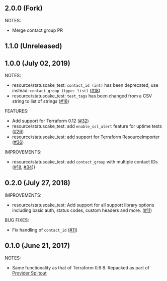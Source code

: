 ## 2.0.0 (Fork)

NOTES:

* Merge contact group PR

## 1.1.0 (Unreleased)
## 1.0.0 (July 02, 2019)

NOTES:

* resource/statuscake_test: `contact_id (int)` has been deprecated, use instead: `contact_group (type: list)` ([#18](https://github.com/terraform-providers/terraform-provider-statuscake/issues/18))
* resource/statuscake_test: `test_tags` has been changed from a CSV string to list of strings ([#18](https://github.com/terraform-providers/terraform-provider-statuscake/issues/18))

FEATURES:

* Add support for Terraform 0.12 ([#32](https://github.com/terraform-providers/terraform-provider-statuscake/issues/32))
* resource/statuscake_test: add `enable_ssl_alert` feature for uptime tests ([#26](https://github.com/terraform-providers/terraform-provider-statuscake/issues/26))
* resource/statuscake_test: add support for Terraform ResourceImporter ([#36](https://github.com/terraform-providers/terraform-provider-statuscake/issues/36))

IMPROVEMENTS:

* resource/statuscake_test: add `contact_group` with multiple contact IDs ([#18](https://github.com/terraform-providers/terraform-provider-statuscake/issues/18), [#34](https://github.com/terraform-providers/terraform-provider-statuscake/issues/34)))

## 0.2.0 (July 27, 2018)

IMPROVEMENTS:

* resource/statuscake_test: Add support for all support library options including basic auth, status codes, custom headers and more. ([#11](https://github.com/terraform-providers/terraform-provider-statuscake/issues/11))


BUG FIXES:

* Fix handling of `contact_id` ([#11](https://github.com/terraform-providers/terraform-provider-statuscake/issues/11))


## 0.1.0 (June 21, 2017)

NOTES:

* Same functionality as that of Terraform 0.9.8. Repacked as part of [Provider Splitout](https://www.hashicorp.com/blog/upcoming-provider-changes-in-terraform-0-10/)
